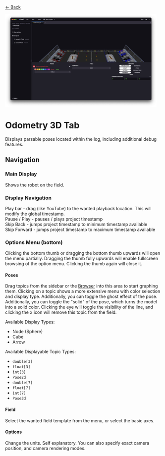 <a href="../MAIN.md" class="back">← Back</a>

<img src="./odometry3d.png" height="300px">

# Odometry 3D Tab

Displays parsable poses located within the log, including additional debug features.

## Navigation

### Main Display
Shows the robot on the field.

### Display Navigation
Play bar - drag (like YouTube) to the wanted playback location. This will modify the global timestamp.  
Pause / Play - pauses / plays project timestamp  
Skip Back - jumps project timestamp to minimum timestamp available  
Skip Forward - jumps project timestamp to maximum timestamp available  

### Options Menu (bottom)

Clicking the bottom thumb or dragging the bottom thumb upwards will open the menu partially. Dragging the thumb fully upwards will enable fullscreen browsing of the option menu. Clicking the thumb again will close it.

#### Poses
Drag topics from the sidebar or the [Browser](../tabs/BROWSER.md) into this area to start graphing them. Clicking on a topic shows a more extensive menu with color selection and display type. Additionally, you can toggle the ghost effect of the pose. Additionally, you can toggle the "solid" of the pose, which turns the model into a solid color. Clicking the eye will toggle the visibility of the line, and clicking the <kbd>x</kbd> icon will remove this topic from the field.  

Available Display Types:
- Node (Sphere)
- Cube
- Arrow

Available Displayable Topic Types:
- `double[3]`
- `float[3]`
- `int[3]`
- `Pose2d`
- `double[7]`
- `float[7]`
- `int[7]`
- `Pose3d`

#### Field
Select the wanted field template from the menu, or select the basic axes.

#### Options
Change the units. Self explanatory. You can also specify exact camera position, and camera rendering modes.
